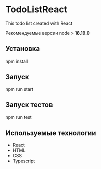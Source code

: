 # TodoListReact

This todo list created with React

Рекомендуемые версии node > **18.19.0**

## Установка

npm install

## Запуск

npm run start

## Запуск тестов

npm run test

## Используемые технологии

- React
- HTML
- CSS
- Typescript

